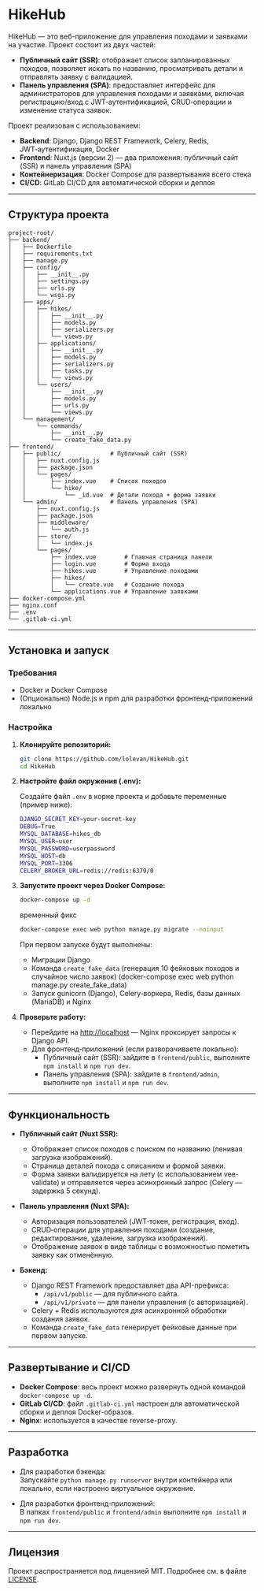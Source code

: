 
# HikeHub

HikeHub — это веб-приложение для управления походами и заявками на участие. Проект состоит из двух частей:
- **Публичный сайт (SSR)**: отображает список запланированных походов, позволяет искать по названию, просматривать детали и отправлять заявку с валидацией.
- **Панель управления (SPA)**: предоставляет интерфейс для администраторов для управления походами и заявками, включая регистрацию/вход с JWT‑аутентификацией, CRUD‑операции и изменение статуса заявок.

Проект реализован с использованием:
- **Backend**: Django, Django REST Framework, Celery, Redis, JWT‑аутентификация, Docker
- **Frontend**: Nuxt.js (версии 2) — два приложения: публичный сайт (SSR) и панель управления (SPA)
- **Контейнеризация**: Docker Compose для развертывания всего стека
- **CI/CD**: GitLab CI/CD для автоматической сборки и деплоя

---

## Структура проекта

```
project-root/
├── backend/
│   ├── Dockerfile
│   ├── requirements.txt
│   ├── manage.py
│   ├── config/
│   │   ├── __init__.py
│   │   ├── settings.py
│   │   ├── urls.py
│   │   └── wsgi.py
│   ├── apps/
│   │   ├── hikes/
│   │   │   ├── __init__.py
│   │   │   ├── models.py
│   │   │   ├── serializers.py
│   │   │   └── views.py
│   │   ├── applications/
│   │   │   ├── __init__.py
│   │   │   ├── models.py
│   │   │   ├── serializers.py
│   │   │   ├── tasks.py
│   │   │   └── views.py
│   │   └── users/
│   │       ├── __init__.py
│   │       ├── models.py
│   │       ├── urls.py
│   │       └── views.py
│   └── management/
│       └── commands/
│           ├── __init__.py
│           └── create_fake_data.py
├── frontend/
│   ├── public/              # Публичный сайт (SSR)
│   │   ├── nuxt.config.js
│   │   ├── package.json
│   │   └── pages/
│   │       ├── index.vue    # Список походов
│   │       └── hike/
│   │           └── _id.vue  # Детали похода + форма заявки
│   └── admin/               # Панель управления (SPA)
│       ├── nuxt.config.js
│       ├── package.json
│       ├── middleware/
│       │   └── auth.js
│       ├── store/
│       │   └── index.js
│       └── pages/
│           ├── index.vue        # Главная страница панели
│           ├── login.vue        # Форма входа
│           ├── hikes.vue        # Управление походами
│           ├── hikes/
│           │   └── create.vue   # Создание похода
│           └── applications.vue # Управление заявками
├── docker-compose.yml
├── nginx.conf
├── .env
└── .gitlab-ci.yml
```

---

## Установка и запуск

### Требования

- Docker и Docker Compose  
- (Опционально) Node.js и npm для разработки фронтенд‑приложений локально

### Настройка

1. **Клонируйте репозиторий:**

   ```bash
   git clone https://github.com/lolevan/HikeHub.git
   cd HikeHub
   ```

2. **Настройте файл окружения (.env):**

   Создайте файл `.env` в корне проекта и добавьте переменные (пример ниже):

   ```bash
   DJANGO_SECRET_KEY=your-secret-key
   DEBUG=True
   MYSQL_DATABASE=hikes_db
   MYSQL_USER=user
   MYSQL_PASSWORD=userpassword
   MYSQL_HOST=db
   MYSQL_PORT=3306
   CELERY_BROKER_URL=redis://redis:6379/0
   ```

3. **Запустите проект через Docker Compose:**

   ```bash
   docker-compose up -d
   ```
   временный фикс
   ```bash
   docker-compose exec web python manage.py migrate --noinput
   ```

   При первом запуске будут выполнены:
   - Миграции Django
   - Команда `create_fake_data` (генерация 10 фейковых походов и случайное число заявок) (docker-compose exec web python manage.py create_fake_data) 
   - Запуск gunicorn (Django), Celery‑воркера, Redis, базы данных (MariaDB) и Nginx

4. **Проверьте работу:**

   - Перейдите на [http://localhost](http://localhost) — Nginx проксирует запросы к Django API.
   - Для фронтенд‑приложений (если разворачиваете локально):
     - Публичный сайт (SSR): зайдите в `frontend/public`, выполните `npm install` и `npm run dev`.
     - Панель управления (SPA): зайдите в `frontend/admin`, выполните `npm install` и `npm run dev`.

---

## Функциональность

- **Публичный сайт (Nuxt SSR):**
  - Отображает список походов с поиском по названию (ленивая загрузка изображений).
  - Страница деталей похода с описанием и формой заявки.
  - Форма заявки валидируется на лету (с использованием vee-validate) и отправляется через асинхронный запрос (Celery — задержка 5 секунд).

- **Панель управления (Nuxt SPA):**
  - Авторизация пользователей (JWT‑токен, регистрация, вход).
  - CRUD‑операции для управления походами (создание, редактирование, удаление, загрузка изображений).
  - Отображение заявок в виде таблицы с возможностью пометить заявку как отменённую.

- **Бэкенд:**
  - Django REST Framework предоставляет два API-префикса:
    - `/api/v1/public` — для публичного сайта.
    - `/api/v1/private` — для панели управления (с авторизацией).
  - Celery + Redis используются для асинхронной обработки создания заявок.
  - Команда `create_fake_data` генерирует фейковые данные при первом запуске.

---

## Развертывание и CI/CD

- **Docker Compose**: весь проект можно развернуть одной командой `docker-compose up -d`.
- **GitLab CI/CD**: файл `.gitlab-ci.yml` настроен для автоматической сборки и деплоя Docker-образов.
- **Nginx**: используется в качестве reverse-proxy.

---

## Разработка

- Для разработки бэкенда:  
  Запускайте `python manage.py runserver` внутри контейнера или локально, если настроено виртуальное окружение.

- Для разработки фронтенд‑приложений:  
  В папках `frontend/public` и `frontend/admin` выполните `npm install` и `npm run dev`.

---

## Лицензия

Проект распространяется под лицензией MIT. Подробнее см. в файле [LICENSE](LICENSE).
